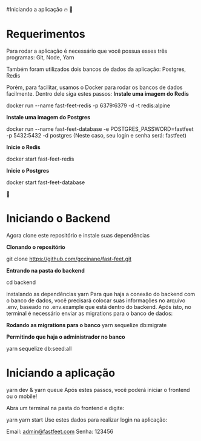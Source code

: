 #Iniciando a aplicação :fire:
:memo: 

# Requerimentos

Para rodar a aplicação é necessário que você possua esses três programas:  Git, Node, Yarn

Também foram utilizados dois bancos de dados da aplicação:  Postgres, Redis

Porém, para facilitar, usamos o Docker para rodar os bancos de dados facilmente. Dentro dele siga estes passos:
**Instale uma imagem do Redis**

docker run --name fast-feet-redis -p 6379:6379 -d -t redis:alpine

**Instale uma imagem do Postgres**

docker run --name fast-feet-database -e POSTGRES_PASSWORD=fastfeet -p 5432:5432 -d postgres
(Neste caso, seu login e senha será: fastfeet)

**Inicie o Redis**

docker start fast-feet-redis

**Inicie o Postgres**

docker start fast-feet-database

:open_file_folder:

# Iniciando o Backend


Agora clone este repositório e instale suas dependências

**Clonando o repositório**

git clone https://github.com/gccinane/fast-feet.git

**Entrando na pasta do backend**

cd backend

instalando as dependências
yarn
Para que haja a conexão do backend com o banco de dados, você precisará colocar suas informações no arquivo .env, baseado no .env.example que está dentro do backend. Após isto, no terminal é necessário enviar as migrations para o banco de dados:


**Rodando as migrations para o banco**
yarn sequelize db:migrate

**Permitindo que haja o administrador no banco**

yarn sequelize db:seed:all

# Iniciando a aplicação

yarn dev & yarn queue
Após estes passos, você poderá iniciar o frontend ou o mobile!

Abra um terminal na pasta do frontend e digite:

yarn
yarn start
Use estes dados para realizar login na aplicação:

Email: admin@fastfeet.com
Senha: 123456
